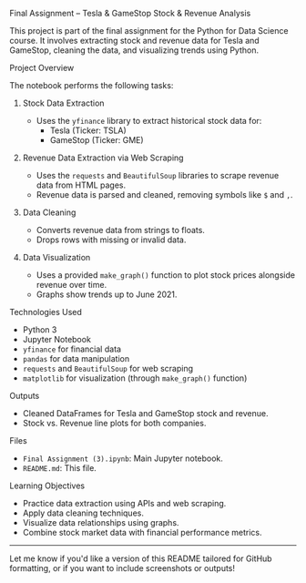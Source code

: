  Final Assignment – Tesla & GameStop Stock & Revenue Analysis

This project is part of the final assignment for the Python for Data Science course. It involves extracting stock and revenue data for Tesla and GameStop, cleaning the data, and visualizing trends using Python.

 Project Overview

The notebook performs the following tasks:

1. Stock Data Extraction
   - Uses the `yfinance` library to extract historical stock data for:
     - Tesla (Ticker: TSLA)
     - GameStop (Ticker: GME)

2. Revenue Data Extraction via Web Scraping
   - Uses the `requests` and `BeautifulSoup` libraries to scrape revenue data from HTML pages.
   - Revenue data is parsed and cleaned, removing symbols like `$` and `,`.

3. Data Cleaning
   - Converts revenue data from strings to floats.
   - Drops rows with missing or invalid data.

4. Data Visualization
   - Uses a provided `make_graph()` function to plot stock prices alongside revenue over time.
   - Graphs show trends up to June 2021.

 Technologies Used

- Python 3
- Jupyter Notebook
- `yfinance` for financial data
- `pandas` for data manipulation
- `requests` and `BeautifulSoup` for web scraping
- `matplotlib` for visualization (through `make_graph()` function)

 Outputs

- Cleaned DataFrames for Tesla and GameStop stock and revenue.
- Stock vs. Revenue line plots for both companies.

 Files

- `Final Assignment (3).ipynb`: Main Jupyter notebook.
- `README.md`: This file.

 Learning Objectives

- Practice data extraction using APIs and web scraping.
- Apply data cleaning techniques.
- Visualize data relationships using graphs.
- Combine stock market data with financial performance metrics.

---

Let me know if you'd like a version of this README tailored for GitHub formatting, or if you want to include screenshots or outputs!
